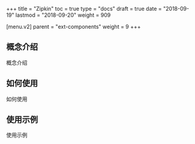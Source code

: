 +++
title = "Zipkin"
toc = true
type = "docs"
draft = true
date = "2018-09-19"
lastmod = "2018-09-20"
weight = 909

[menu.v2]
  parent = "ext-components"
  weight = 9
+++

## 概念介绍

概念介绍

## 如何使用

如何使用

## 使用示例

使用示例
